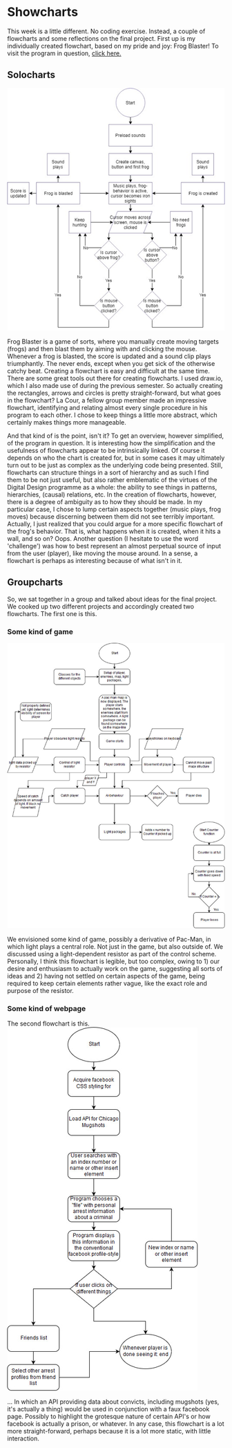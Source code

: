 # Showcharts
This week is a little different. No coding exercise. Instead, a couple of flowcharts and some reflections on the final project. First up is my individually created flowchart, based on my pride and joy: Frog Blaster! To visit the program in question, [click here.](https://github.com/Magnusaur/aesth-prog/tree/master/mini_ex/mini_ex5) 
## Solocharts
![alt](https://github.com/Magnusaur/aesth-prog/blob/master/mini_ex/mini_ex9/frogs_chart.jpg)

Frog Blaster is a game of sorts, where you manually create moving targets (frogs) and then blast them by aiming with and clicking the mouse. Whenever a frog is blasted, the score is updated and a sound clip plays triumphantly. The never ends, except when you get sick of the otherwise catchy beat. Creating a flowchart is easy and difficult at the same time. There are some great tools out there for creating flowcharts. I used draw.io, which I also made use of during the previous semester. So actually creating the rectangles, arrows and circles is pretty straight-forward, but what goes in the flowchart? La Cour, a fellow group member made an impressive flowchart, identifying and relating almost every single procedure in his program to each other. I chose to keep things a little more abstract, which certainly makes things more manageable. 

And that kind of is the point, isn't it? To get an overview, however simplified, of the program in question. It is interesting how the simplification and the usefulness of flowcharts appear to be intrinsically linked. Of course it depends on who the chart is created for, but in some cases it may ultimately turn out to be just as complex as the underlying code being presented. Still, flowcharts can structure things in a sort of hierarchy and as such I find them to be not just useful, but also rather emblematic of the virtues of the Digital Design programme as a whole: the ability to see things in patterns, hierarchies, (causal) relations, etc. In the creation of flowcharts, however, there is a degree of ambiguity as to how they should be made. In my particular case, I chose to lump certain aspects together (music plays, frog moves) because discerning between them did not see terribly important. Actually, I just realized that you could argue for a more specific flowchart of the frog's behavior. That is, what happens when it is created, when it hits a wall, and so on? Oops. Another question (I hesitate to use the word 'challenge') was how to best represent an almost perpetual source of input from the user (player), like moving the mouse around. In a sense, a flowchart is perhaps as interesting because of what isn't in it.

## Groupcharts
So, we sat together in a group and talked about ideas for the final project. We cooked up two different projects and accordingly created two flowcharts. The first one is this.

### Some kind of game
![alt](https://github.com/Magnusaur/aesth-prog/blob/master/mini_ex/mini_ex9/game_chart.jpg)

We envisioned some kind of game, possibly a derivative of Pac-Man, in which light plays a central role. Not just in the game, but also outside of. We discussed using a light-dependent resistor as part of the control scheme. Personally, I think this flowchart is legible, but too complex, owing to 1) our desire and enthusiasm to actually work on the game, suggesting all sorts of ideas and 2) having not settled on certain aspects of the game, being required to keep certain elements rather vague, like the exact role and purpose of the resistor. 

### Some kind of webpage
The second flowchart is this.
![alt](https://github.com/Magnusaur/aesth-prog/blob/master/mini_ex/mini_ex9/webpage_chart.jpg)

... In which an API providing data about convicts, including mugshots (yes, it's actually a thing) would be used in conjunction with a faux facebook page. Possibly to highlight the grotesque nature of certain API's or how facebook is actually a prison, or whatever. In any case, this flowchart is a lot more straight-forward, perhaps because it is a lot more static, with little interaction. 




